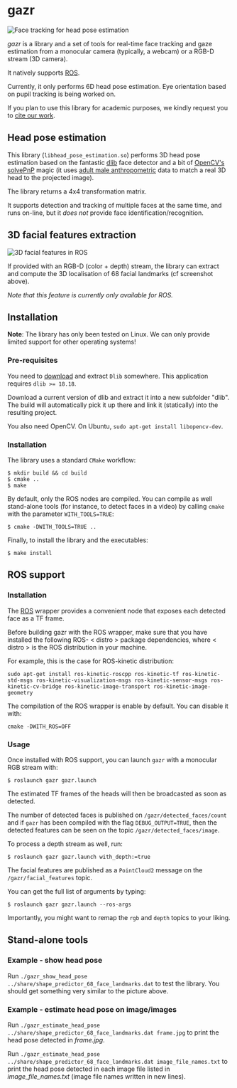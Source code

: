 gazr
====

![Face tracking for head pose estimation](doc/screenshot.jpg)

*gazr* is a library and a set of tools for real-time face tracking and gaze
estimation from a monocular camera (typically, a webcam) or a RGB-D stream (3D
camera).

It natively supports [ROS](http://ros.org).

Currently, it only performs 6D head pose estimation. Eye orientation based on
pupil tracking is being worked on.

If you plan to use this library for academic purposes, we kindly request you to
[cite our work](CITATION).

Head pose estimation
--------------------


This library (`libhead_pose_estimation.so`) performs 3D head pose estimation
based on the fantastic [dlib](http://dlib.net/) face detector and a bit of
[OpenCV's
solvePnP](http://docs.opencv.org/modules/calib3d/doc/camera_calibration_and_3d_reconstruction.html#solvepnp) magic (it uses [adult male anthropometric](https://github.com/chili-epfl/attention-tracker/blob/5dcef870c96892d80ca17959528efba0b2d0ce1c/src/head_pose_estimation.hpp#L12) data to match a real 3D head to the projected image).

The library returns a 4x4 transformation matrix.

It supports detection and tracking of multiple faces at the same time, and runs
on-line, but it *does not* provide face identification/recognition.

3D facial features extraction
-----------------------------

![3D facial features in ROS](doc/3d-point-cloud-facial-features.jpg)

If provided with an RGB-D (color + depth) stream, the library can extract and
compute the 3D localisation of 68 facial landmarks (cf screenshot above).

*Note that this feature is currently only available for ROS.*


Installation
------------

**Note**: The library has only been tested on Linux. We can only provide limited
support for other operating systems!

### Pre-requisites

You need to [download](http://dlib.net/) and extract ``Dlib`` somewhere. This
application requires ``dlib >= 18.18``.

Download a current version of dlib and extract it into a new subfolder "dlib".
The build will automatically pick it up there and link it (statically) into the resulting project.

You also need OpenCV. On Ubuntu, `sudo apt-get install libopencv-dev`.

### Installation

The library uses a standard ``CMake`` workflow:

```
$ mkdir build && cd build
$ cmake ..
$ make
```

By default, only the ROS nodes are compiled. You can compile as well stand-alone
tools (for instance, to detect faces in a video) by calling `cmake` with the
parameter `WITH_TOOLS=TRUE`:

```
$ cmake -DWITH_TOOLS=TRUE ..
```

Finally, to install the library and the executables:

```
$ make install
```


ROS support
-----------

### Installation

The [ROS](http://www.ros.org/) wrapper provides a convenient node that exposes
each detected face as a TF frame.

Before building gazr with the ROS wrapper, make sure that you have installed the
 following ROS- < distro > package dependencies, where
< distro > is the ROS distribution in your machine.

For example, this is the case for ROS-kinetic distribution:
```
sudo apt-get install ros-kinetic-roscpp ros-kinetic-tf ros-kinetic-std-msgs ros-kinetic-visualization-msgs ros-kinetic-sensor-msgs ros-kinetic-cv-bridge ros-kinetic-image-transport ros-kinetic-image-geometry
```

The compilation of the ROS wrapper is enable by default. You can disable it with:

```
cmake -DWITH_ROS=OFF
```

### Usage

Once installed with ROS support, you can launch `gazr` with a monocular RGB
stream with:

```
$ roslaunch gazr gazr.launch
```

The estimated TF frames of the heads will then be broadcasted as soon as
detected.

The number of detected faces is published on `/gazr/detected_faces/count` and if
`gazr` has been compiled with the flag `DEBUG_OUTPUT=TRUE`, then the detected
features can be seen on the topic `/gazr/detected_faces/image`.


To process a depth stream as well, run:
```
$ roslaunch gazr gazr.launch with_depth:=true
```

The facial features are published as a `PointCloud2` message on the
`/gazr/facial_features` topic.


You can get the full list of arguments by typing:

```
$ roslaunch gazr gazr.launch --ros-args
```

Importantly, you might want to remap the `rgb` and `depth` topics to your liking.

Stand-alone tools
-----------------



### Example - show head pose

Run ``./gazr_show_head_pose ../share/shape_predictor_68_face_landmarks.dat`` to test
the library. You should get something very similar to the picture above.

### Example - estimate head pose on image/images

Run ``./gazr_estimate_head_pose ../share/shape_predictor_68_face_landmarks.dat frame.jpg``
to print the head pose detected in _frame.jpg_.

Run ``./gazr_estimate_head_pose ../share/shape_predictor_68_face_landmarks.dat image_file_names.txt``
to print the head pose detected in each image file listed in _image\_file\_names.txt_ (image file names written in new lines).



